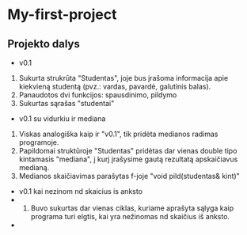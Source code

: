 # My-first-project
## Projekto dalys
* v0.1
1. Sukurta strukrūta "Studentas", joje bus įrašoma informacija apie kiekvieną studentą (pvz.: vardas, pavardė, galutinis balas).
2. Panaudotos dvi funkcijos: spausdinimo, pildymo
3. Sukurtas sąrašas "studentai"

* v0.1 su vidurkiu ir mediana
1. Viskas analogiška kaip ir "v0.1", tik pridėta medianos radimas programoje.
2. Papildomai struktūroje "Studentas" pridėtas dar vienas double tipo kintamasis "mediana", į kurį įrašysime gautą rezultatą apskaičiavus medianą.
3. Medianos skaičiavimas parašytas f-joje "void pild(studentas& kint)"

* v0.1 kai nezinom nd skaicius is anksto
* 1. Buvo sukurtas dar vienas ciklas, kuriame aprašyta sąlyga kaip programa turi elgtis, kai yra nežinomas nd skaičius iš anksto.
* 
